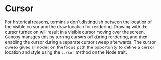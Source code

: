 # Cursor

For historical reasons, terminals don't distinguish between the location of the
visible cursor and the draw location for rendering. Drawing with the cursor
turned on will result in a visible cursor moving over the screen. Canopy manages
this by turning cursors off during rendering, and then enabling the cursor
during a separate cursor sweep afterwards. The cursor sweep gives all nodes on
the focus path the opportunity to define a cursor location and style using the
`cursor` method on the Node trait.
